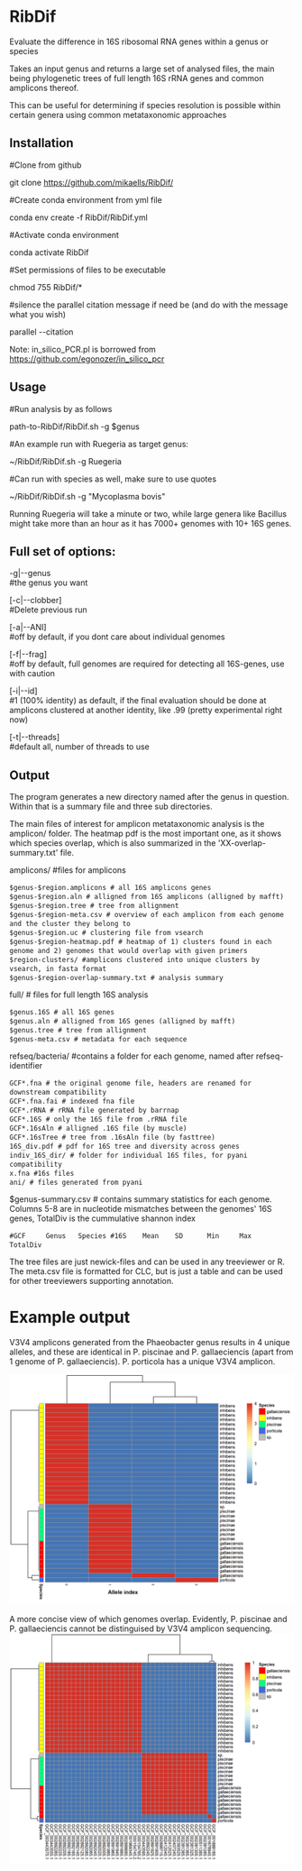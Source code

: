 # RibDif
Evaluate the difference in 16S ribosomal RNA genes within a genus or species

Takes an input genus and returns a large set of analysed files, the main being phylogenetic trees of full length 16S rRNA genes and common amplicons thereof.

This can be useful for determining if species resolution is possible within certain genera using common metataxonomic approaches


## Installation

#Clone from github

git clone https://github.com/mikaells/RibDif/

#Create conda environment from yml file

conda env create -f RibDif/RibDif.yml

#Activate conda environment 

conda activate RibDif

#Set permissions of files to be executable 

chmod 755 RibDif/*

#silence the parallel citation message if need be (and do with the message what you wish)

parallel --citation   


Note: in_silico_PCR.pl is borrowed from https://github.com/egonozer/in_silico_pcr


## Usage
#Run analysis by as follows 

path-to-RibDif/RibDif.sh -g $genus

#An example run with Ruegeria as target genus:

~/RibDif/RibDif.sh -g Ruegeria

#Can run with species as well, make sure to use quotes

~/RibDif/RibDif.sh -g "Mycoplasma bovis"


Running Ruegeria will take a minute or two, while large genera like Bacillus might take more than an hour as it has 7000+ genomes with 10+ 16S genes.



## Full set of options:

 -g|--genus     
 #the genus you want
 
[-c|--clobber]  
#Delete previous run

[-a|--ANI]      
#off by default, if you dont care about individual genomes

[-f|--frag]     
#off by default, full genomes are required for detecting all 16S-genes, use with caution 

[-i|--id]       
#1 (100% identity) as default, if the final evaluation should be done at amplicons clustered at another identity, like .99 (pretty experimental right now)

[-t|--threads]  
#default all, number of threads to use


## Output

The program generates a new directory named after the genus in question. Within that is a summary file and three sub directories.

The main files of interest for amplicon metataxonomic analysis is the amplicon/ folder. The heatmap pdf is the most important one, as it shows which species overlap, which is also summarized in the 'XX-overlap-summary.txt' file.


amplicons/ #files for amplicons
  
    $genus-$region.amplicons # all 16S amplicons genes  
    $genus-$region.aln # alligned from 16S amplicons (alligned by mafft)  
    $genus-$region.tree # tree from allignment  
    $genus-$region-meta.csv # overview of each amplicon from each genome and the cluster they belong to
    $genus-$region.uc # clustering file from vsearch
    $genus-$region-heatmap.pdf # heatmap of 1) clusters found in each genome and 2) genomes that would overlap with given primers
    $region-clusters/ #amplicons clustered into unique clusters by vsearch, in fasta format
    $genus-$region-overlap-summary.txt # analysis summary
    
full/ # files for full length 16S analysis
  
    $genus.16S # all 16S genes  
    $genus.aln # alligned from 16S genes (alligned by mafft)  
    $genus.tree # tree from allignment  
    $genus-meta.csv # metadata for each sequence  

refseq/bacteria/ #contains a folder for each genome, named after refseq-identifier

    GCF*.fna # the original genome file, headers are renamed for downstream compatibility
    GCF*.fna.fai # indexed fna file  
    GCF*.rRNA # rRNA file generated by barrnap  
    GCF*.16S # only the 16S file from .rRNA file  
    GCF*.16sAln # alligned .16S file (by muscle)  
    GCF*.16sTree # tree from .16sAln file (by fasttree)  
    16S_div.pdf # pdf for 16S tree and diversity across genes  
    indiv_16S_dir/ # folder for individual 16S files, for pyani compatibility  
    x.fna #16s files  
    ani/ # files generated from pyani


$genus-summary.csv # contains summary statistics for each genome. Columns 5-8 are in nucleotide mismatches between the genomes' 16S genes, TotalDiv is the cummulative shannon index
 
    #GCF     Genus   Species #16S    Mean    SD      Min     Max   TotalDiv 


  
The tree files are just newick-files and can be used in any treeviewer or R. The meta.csv file is formatted for CLC, but is just a table and can be used for other treeviewers supporting annotation.

# Example output

V3V4 amplicons generated from the Phaeobacter genus results in 4 unique alleles, and these are identical in P. piscinae and P. gallaeciencis (apart from 1 genome of P. gallaeciencis). P. porticola has a unique V3V4 amplicon. 

![My image](https://github.com/mikaells/RibDif/blob/master/img/Phaeobacter-V3V4_clusterdistri.png)

A more concise view of which genomes overlap. Evidently, P. piscinae and P. gallaeciencis cannot be distinguised by V3V4 amplicon sequencing.
![My image](https://github.com/mikaells/RibDif/blob/master/img/Phaeobacter-V3V4_confusionmat.png)

